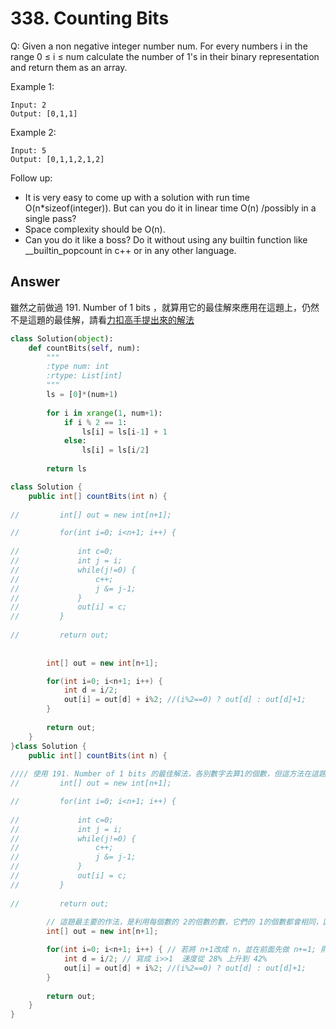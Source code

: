 # 338. Counting Bits
Q: Given a non negative integer number num. For every numbers i in the range 0 ≤ i ≤ num calculate the number of 1's in their binary representation and return them as an array.

Example 1:
```
Input: 2
Output: [0,1,1]
```
Example 2:
```
Input: 5
Output: [0,1,1,2,1,2]
```
Follow up:
* It is very easy to come up with a solution with run time O(n*sizeof(integer)). But can you do it in linear time O(n) /possibly in a single pass?
* Space complexity should be O(n).
* Can you do it like a boss? Do it without using any builtin function like __builtin_popcount in c++ or in any other language.

## Answer
雖然之前做過 191. Number of 1 bits ，就算用它的最佳解來應用在這題上，仍然不是這題的最佳解，請看[力扣高手提出來的解法](https://leetcode-cn.com/problems/counting-bits/solution/hen-qing-xi-de-si-lu-by-duadua/)

```python
class Solution(object):
    def countBits(self, num):
        """
        :type num: int
        :rtype: List[int]
        """
        ls = [0]*(num+1)
        
        for i in xrange(1, num+1):
            if i % 2 == 1:
                ls[i] = ls[i-1] + 1
            else:
                ls[i] = ls[i/2]
                
        return ls
```

```java
class Solution {
    public int[] countBits(int n) {
        
//         int[] out = new int[n+1];

//         for(int i=0; i<n+1; i++) {
            
//             int c=0;
//             int j = i;
//             while(j!=0) {
//                 c++;
//                 j &= j-1;
//             }
//             out[i] = c;
//         }
                
//         return out;
        
        
        int[] out = new int[n+1];

        for(int i=0; i<n+1; i++) {
            int d = i/2;
            out[i] = out[d] + i%2; //(i%2==0) ? out[d] : out[d]+1;            
        }
                
        return out;
    }
}class Solution {
    public int[] countBits(int n) {
        
//// 使用 191. Number of 1 bits 的最佳解法，各別數字去算1的個數，但這方法在這題表現並不好
//         int[] out = new int[n+1];

//         for(int i=0; i<n+1; i++) {
            
//             int c=0;
//             int j = i;
//             while(j!=0) {
//                 c++;
//                 j &= j-1;
//             }
//             out[i] = c;
//         }
                
//         return out;
        
        // 這題最主要的作法，是利用每個數的 2的倍數的數，它們的 1的個數都會相同，因為只是將後面補上0
        int[] out = new int[n+1];

        for(int i=0; i<n+1; i++) { // 若將 n+1改成 n，並在前面先做 n+=1; 則速度從 42%上升到 99.9%
            int d = i/2; // 寫成 i>>1  速度從 28% 上升到 42%
            out[i] = out[d] + i%2; //(i%2==0) ? out[d] : out[d]+1;            
        }
                
        return out;
    }
}
```